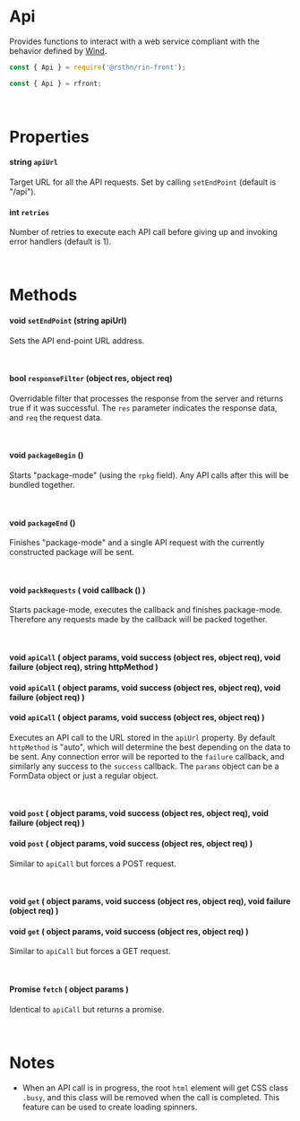 # Api

Provides functions to interact with a web service compliant with the behavior defined by [Wind](./wind.md).

```js
const { Api } = require('@rsthn/rin-front');
```

```js
const { Api } = rfront;
```

<br/>

# Properties

#### string `apiUrl`
Target URL for all the API requests. Set by calling `setEndPoint` (default is "/api").

#### int `retries`
Number of retries to execute each API call before giving up and invoking error handlers (default is 1).

<br/>

# Methods

#### void `setEndPoint` (string apiUrl)
Sets the API end-point URL address.

<br/>

#### bool `responseFilter` (object res, object req)
Overridable filter that processes the response from the server and returns true if it was successful. The `res` parameter indicates the response data, and `req` the request data.

<br/>

#### void `packageBegin` ()
Starts "package-mode" (using the `rpkg` field). Any API calls after this will be bundled together.

<br/>

#### void `packageEnd` ()
Finishes "package-mode" and a single API request with the currently constructed package will be sent.

<br/>

#### void `packRequests` ( void callback () )
Starts package-mode, executes the callback and finishes package-mode. Therefore any requests made by the callback will be packed together.

<br/>

#### void `apiCall` ( object params, void success (object res, object req), void failure (object req), string httpMethod )
#### void `apiCall` ( object params, void success (object res, object req), void failure (object req) )
#### void `apiCall` ( object params, void success (object res, object req) )
Executes an API call to the URL stored in the `apiUrl` property. By default `httpMethod` is "auto", which will determine the best depending on the data to be sent. Any connection error will be reported to the `failure` callback, and similarly any success to the `success` callback. The `params` object can be a FormData object or just a regular object.

<br/>

#### void `post` ( object params, void success (object res, object req), void failure (object req) )
#### void `post` ( object params, void success (object res, object req) )
Similar to `apiCall` but forces a POST request.

<br/>

#### void `get` ( object params, void success (object res, object req), void failure (object req) )
#### void `get` ( object params, void success (object res, object req) )
Similar to `apiCall` but forces a GET request.

<br/>

#### Promise `fetch` ( object params )
Identical to `apiCall` but returns a promise.

<br/>

# Notes

- When an API call is in progress, the root `html` element will get CSS class `.busy`, and this class will be removed when the call is completed. This feature can be used to create loading spinners.
